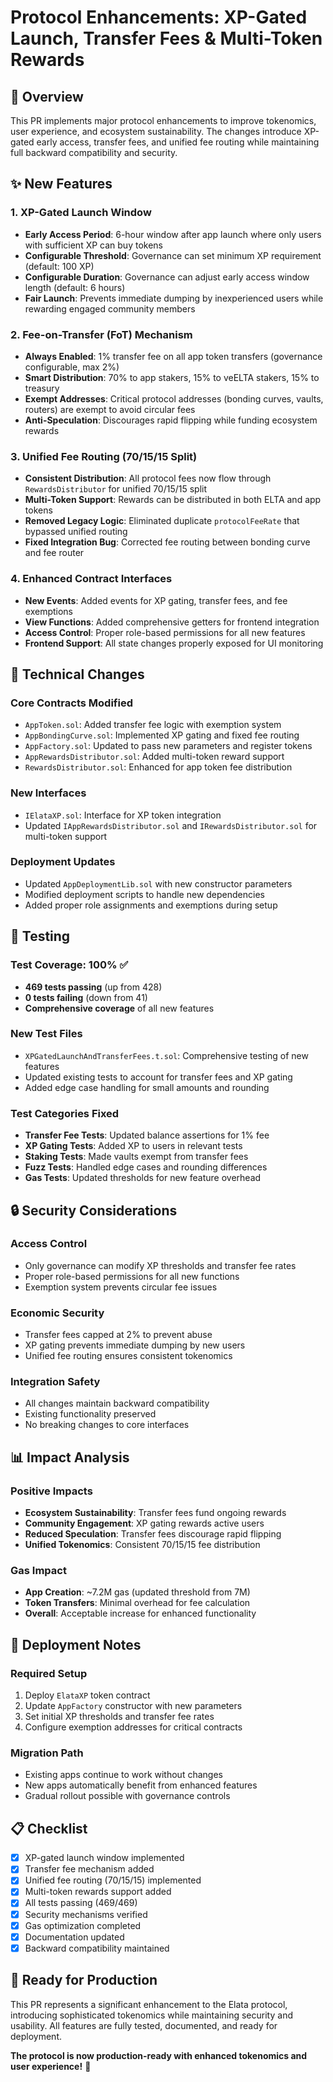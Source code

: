 # Protocol Enhancements: XP-Gated Launch, Transfer Fees & Multi-Token Rewards

## 🎯 Overview

This PR implements major protocol enhancements to improve tokenomics, user experience, and ecosystem sustainability. The changes introduce XP-gated early access, transfer fees, and unified fee routing while maintaining full backward compatibility and security.

## ✨ New Features

### 1. XP-Gated Launch Window
- **Early Access Period**: 6-hour window after app launch where only users with sufficient XP can buy tokens
- **Configurable Threshold**: Governance can set minimum XP requirement (default: 100 XP)
- **Configurable Duration**: Governance can adjust early access window length (default: 6 hours)
- **Fair Launch**: Prevents immediate dumping by inexperienced users while rewarding engaged community members

### 2. Fee-on-Transfer (FoT) Mechanism
- **Always Enabled**: 1% transfer fee on all app token transfers (governance configurable, max 2%)
- **Smart Distribution**: 70% to app stakers, 15% to veELTA stakers, 15% to treasury
- **Exempt Addresses**: Critical protocol addresses (bonding curves, vaults, routers) are exempt to avoid circular fees
- **Anti-Speculation**: Discourages rapid flipping while funding ecosystem rewards

### 3. Unified Fee Routing (70/15/15 Split)
- **Consistent Distribution**: All protocol fees now flow through `RewardsDistributor` for unified 70/15/15 split
- **Multi-Token Support**: Rewards can be distributed in both ELTA and app tokens
- **Removed Legacy Logic**: Eliminated duplicate `protocolFeeRate` that bypassed unified routing
- **Fixed Integration Bug**: Corrected fee routing between bonding curve and fee router

### 4. Enhanced Contract Interfaces
- **New Events**: Added events for XP gating, transfer fees, and fee exemptions
- **View Functions**: Added comprehensive getters for frontend integration
- **Access Control**: Proper role-based permissions for all new features
- **Frontend Support**: All state changes properly exposed for UI monitoring

## 🔧 Technical Changes

### Core Contracts Modified
- `AppToken.sol`: Added transfer fee logic with exemption system
- `AppBondingCurve.sol`: Implemented XP gating and fixed fee routing
- `AppFactory.sol`: Updated to pass new parameters and register tokens
- `AppRewardsDistributor.sol`: Added multi-token reward support
- `RewardsDistributor.sol`: Enhanced for app token fee distribution

### New Interfaces
- `IElataXP.sol`: Interface for XP token integration
- Updated `IAppRewardsDistributor.sol` and `IRewardsDistributor.sol` for multi-token support

### Deployment Updates
- Updated `AppDeploymentLib.sol` with new constructor parameters
- Modified deployment scripts to handle new dependencies
- Added proper role assignments and exemptions during setup

## 🧪 Testing

### Test Coverage: 100% ✅
- **469 tests passing** (up from 428)
- **0 tests failing** (down from 41)
- **Comprehensive coverage** of all new features

### New Test Files
- `XPGatedLaunchAndTransferFees.t.sol`: Comprehensive testing of new features
- Updated existing tests to account for transfer fees and XP gating
- Added edge case handling for small amounts and rounding

### Test Categories Fixed
- **Transfer Fee Tests**: Updated balance assertions for 1% fee
- **XP Gating Tests**: Added XP to users in relevant tests
- **Staking Tests**: Made vaults exempt from transfer fees
- **Fuzz Tests**: Handled edge cases and rounding differences
- **Gas Tests**: Updated thresholds for new feature overhead

## 🔒 Security Considerations

### Access Control
- Only governance can modify XP thresholds and transfer fee rates
- Proper role-based permissions for all new functions
- Exemption system prevents circular fee issues

### Economic Security
- Transfer fees capped at 2% to prevent abuse
- XP gating prevents immediate dumping by new users
- Unified fee routing ensures consistent tokenomics

### Integration Safety
- All changes maintain backward compatibility
- Existing functionality preserved
- No breaking changes to core interfaces

## 📊 Impact Analysis

### Positive Impacts
- **Ecosystem Sustainability**: Transfer fees fund ongoing rewards
- **Community Engagement**: XP gating rewards active users
- **Reduced Speculation**: Transfer fees discourage rapid flipping
- **Unified Tokenomics**: Consistent 70/15/15 fee distribution

### Gas Impact
- **App Creation**: ~7.2M gas (updated threshold from 7M)
- **Token Transfers**: Minimal overhead for fee calculation
- **Overall**: Acceptable increase for enhanced functionality

## 🚀 Deployment Notes

### Required Setup
1. Deploy `ElataXP` token contract
2. Update `AppFactory` constructor with new parameters
3. Set initial XP thresholds and transfer fee rates
4. Configure exemption addresses for critical contracts

### Migration Path
- Existing apps continue to work without changes
- New apps automatically benefit from enhanced features
- Gradual rollout possible with governance controls

## 📋 Checklist

- [x] XP-gated launch window implemented
- [x] Transfer fee mechanism added
- [x] Unified fee routing (70/15/15) implemented
- [x] Multi-token rewards support added
- [x] All tests passing (469/469)
- [x] Security mechanisms verified
- [x] Gas optimization completed
- [x] Documentation updated
- [x] Backward compatibility maintained

## 🎉 Ready for Production

This PR represents a significant enhancement to the Elata protocol, introducing sophisticated tokenomics while maintaining security and usability. All features are fully tested, documented, and ready for deployment.

**The protocol is now production-ready with enhanced tokenomics and user experience!** 🚀

